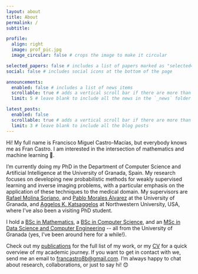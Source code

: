 ```yaml
---
layout: about
title: About
permalink: /
subtitle: 

profile:
  align: right
  image: prof_pic.jpg
  image_circular: false # crops the image to make it circular

selected_papers: false # includes a list of papers marked as "selected={true}"
social: false # includes social icons at the bottom of the page

announcements:
  enabled: false # includes a list of news items
  scrollable: true # adds a vertical scroll bar if there are more than 3 news items
  limit: 5 # leave blank to include all the news in the `_news` folder

latest_posts:
  enabled: false
  scrollable: true # adds a vertical scroll bar if there are more than 3 new posts items
  limit: 3 # leave blank to include all the blog posts
---
```


Hi! My full name is Francisco Miguel Castro-Macías, but everybody knows me as Fran Castro. I am interested in the intersection of mathematics and machine learning 🤗.

I’m currently doing my PhD in the Department of Computer Science and Artificial Intelligence at the University of Granada, Spain. My research focuses on developing new probabilistic methods for weakly supervised learning and inverse imaging problems, with a particular emphasis on the application of these techniques to the medical domain. My supervisors are [Rafael Molina Soriano](https://ccia.ugr.es/~rms/), and [Pablo Morales Álvarez](https://www.ugr.es/personal/pablo-morales-alvarez) at the University of Granada, and [Aggelos K. Katsaggelos](https://www.mccormick.northwestern.edu/research-faculty/directory/profiles/katsaggelos-aggelos.html) at Northwestern University, USA, where I’ve also been a visiting PhD student.

I hold a [BSc in Mathematics](https://www.ugr.es/en/study/undergraduate/bachelors-degree-mathematics), a [BSc in Computer Science](https://grados.ugr.es/informatica/docencia/plan-estudios), and an [MSc in Data Science and Computer Engineering](https://masteres.ugr.es/datcom/docencia/plan-estudios) -- all from the University of Granada (yes, I’ve been around here for a while!). 

Check out my [publications](/publications/) for the full list of my work, or my [CV](/cv/) for a quick overview of my academic journey. If you want to get in contact with we, send me an email to [francastro8b@gmail.com](mailto:francastro8b@gmail.com). I’m always happy to chat about research, collaborations, or just to say hi! 😊

<!-- Write your biography here. Tell the world about yourself. Link to your favorite [subreddit](http://reddit.com). You can put a picture in, too. The code is already in, just name your picture `prof_pic.jpg` and put it in the `img/` folder.

Put your address / P.O. box / other info right below your picture. You can also disable any of these elements by editing `profile` property of the YAML header of your `_pages/about.md`. Edit `_bibliography/papers.bib` and Jekyll will render your [publications page](/al-folio/publications/) automatically.

Link to your social media connections, too. This theme is set up to use [Font Awesome icons](https://fontawesome.com/) and [Academicons](https://jpswalsh.github.io/academicons/), like the ones below. Add your Facebook, Twitter, LinkedIn, Google Scholar, or just disable all of them. -->
